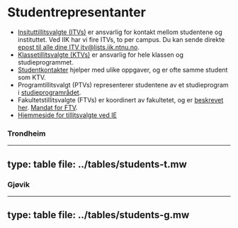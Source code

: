
# Studentrepresentanter



* [Insituttillitsvalgte (ITVs)](../studentrepresentant/itv.html) er ansvarlig for kontakt mellom studentene og instituttet. Ved IIK har vi fire ITVs, to per campus. Du kan sende direkte [epost til alle dine ITV itv@lists.iik.ntnu.no](mailto:itv@lists.iik.ntnu.no).
* [Klassetillitsvalgte (KTVs)](../studentrepresentant/ktv.html) er ansvarlig for hele klassen og studieprogrammet.
* [Studentkontakter](../studentrepresentant/studentkontakt.html) hjelper med ulike oppgaver, og er ofte samme student som KTV.
* Programtillitsvalgt (PTVs) representerer studentene av et studieprogram i [studieprogramrådet](../studieprogramleder/studieprogramråd.html).
* Fakultetstillitsvalgte (FTVs) er koordinert av fakultetet, og er [beskrevet her](https://ie.studentrad.no/). 
[Mandat for FTV](https://ie.studentrad.no/wp-content/uploads/2018/04/FTVstillingsinstruks2017-1.pdf).
* [Hjemmeside for tillitsvalgte ved IE](https://www.sr-ie.no)



### Trondheim

---
type: table
file: ../tables/students-t.mw
---


### Gjøvik

---
type: table
file: ../tables/students-g.mw
---



